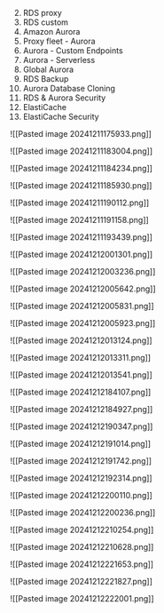 
2. RDS proxy
3. RDS custom
4. Amazon Aurora
5. Proxy fleet - Aurora
6. Aurora - Custom Endpoints
7. Aurora - Serverless
8. Global Aurora
9. RDS Backup
10. Aurora Database Cloning
11. RDS & Aurora Security
12. ElastiCache 
13. ElastiCache Security





![[Pasted image 20241211175933.png]]

![[Pasted image 20241211183004.png]]


![[Pasted image 20241211184234.png]]



![[Pasted image 20241211185930.png]]



![[Pasted image 20241211190112.png]]


![[Pasted image 20241211191158.png]]


![[Pasted image 20241211193439.png]]


![[Pasted image 20241212001301.png]]



![[Pasted image 20241212003236.png]]

![[Pasted image 20241212005642.png]]


![[Pasted image 20241212005831.png]]



![[Pasted image 20241212005923.png]]



![[Pasted image 20241212013124.png]]



![[Pasted image 20241212013311.png]]



![[Pasted image 20241212013541.png]]



![[Pasted image 20241212184107.png]]

![[Pasted image 20241212184927.png]]

![[Pasted image 20241212190347.png]]

![[Pasted image 20241212191014.png]]

![[Pasted image 20241212191742.png]]


![[Pasted image 20241212192314.png]]


![[Pasted image 20241212200110.png]]


![[Pasted image 20241212200236.png]]


![[Pasted image 20241212210254.png]]


![[Pasted image 20241212210628.png]]



![[Pasted image 20241212221653.png]]



![[Pasted image 20241212221827.png]]

![[Pasted image 20241212222001.png]]